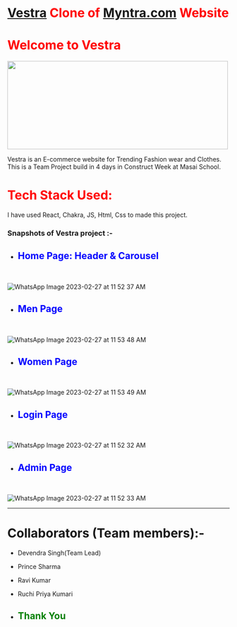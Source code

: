 # <span style="color:red">[Vestra](https://vastra-rho.vercel.app) Clone of [Myntra.com](https://www.Myntra.com/) Website </span>

# <span style="color:red"> Welcome to Vestra</span>

<img src='https://user-images.githubusercontent.com/100137935/221491634-4c0c56fb-d7a2-4978-a2e2-3c7d9014c6e8.jpg' width="500" height='200' justify-content= 'center'>

Vestra is an E-commerce website for Trending Fashion wear and Clothes. This is a Team Project build in 4 days in Construct Week at Masai School.

# <span style="color:red"> Tech Stack Used: </span>

I have used React, Chakra, JS, Html, Css to made this project.

### Snapshots of Vestra project :- 

- ## <span style="color:blue"> Home Page: Header & Carousel </span>
<br />

![WhatsApp Image 2023-02-27 at 11 52 37 AM](https://user-images.githubusercontent.com/100137935/221490287-c50736f9-3697-4881-a070-ce74709b197f.jpeg)

- ## <span style="color:blue"> Men Page </span>
<br />

![WhatsApp Image 2023-02-27 at 11 53 48 AM](https://user-images.githubusercontent.com/100137935/221491477-9b20e511-5ff9-40ac-9af1-a0f5231334c6.jpeg)


- ## <span style="color:blue"> Women Page </span>
<br />

![WhatsApp Image 2023-02-27 at 11 53 49 AM](https://user-images.githubusercontent.com/100137935/221490593-f47193e8-86b6-40c4-bad3-e815ed5bbbb4.jpeg)

- ## <span style="color:blue"> Login Page </span>
<br />

![WhatsApp Image 2023-02-27 at 11 52 32 AM](https://user-images.githubusercontent.com/100137935/221491141-ba2671b8-4581-4b1a-bcde-9f49506d932b.jpeg)


- ## <span style="color:blue"> Admin Page </span>
<br />

![WhatsApp Image 2023-02-27 at 11 52 33 AM](https://user-images.githubusercontent.com/100137935/221491278-a84741f8-39f1-4335-ab16-f09bf9460e98.jpeg)

<hr>

# Collaborators (Team members):-
- Devendra Singh(Team Lead)
- Prince Sharma
- Ravi Kumar 
- Ruchi Priya Kumari

- ## <span style="color:green"> Thank You </span>
